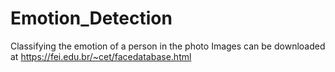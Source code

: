 # Emotion_Detection
Classifying the emotion of a person in the photo 
Images can be downloaded at https://fei.edu.br/~cet/facedatabase.html
